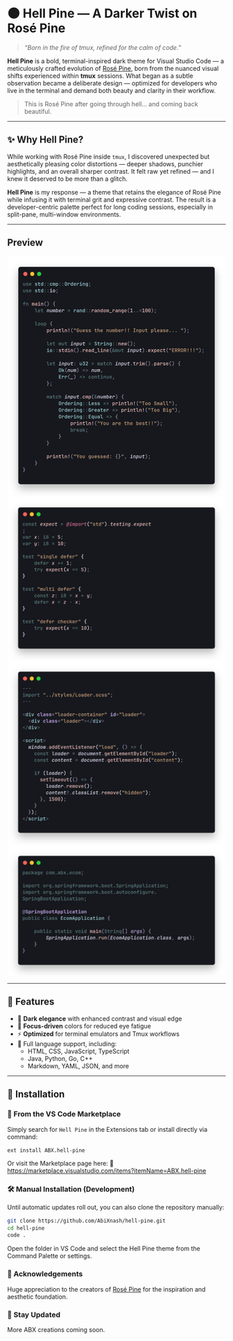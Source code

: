 
# 🌑 Hell Pine — A Darker Twist on Rosé Pine

> _“Born in the fire of tmux, refined for the calm of code.”_

**Hell Pine** is a bold, terminal-inspired dark theme for Visual Studio Code — a meticulously crafted evolution of [Rosé Pine](https://rosepinetheme.com/), born from the nuanced visual shifts experienced within **tmux** sessions. What began as a subtle observation became a deliberate design — optimized for developers who live in the terminal and demand both beauty and clarity in their workflow.

> This is Rosé Pine after going through hell... and coming back beautiful.

---

## ✨ Why Hell Pine?

While working with Rosé Pine inside `tmux`, I discovered unexpected but aesthetically pleasing color distortions — deeper shadows, punchier highlights, and an overall sharper contrast. It felt raw yet refined — and I knew it deserved to be more than a glitch.

**Hell Pine** is my response — a theme that retains the elegance of Rosé Pine while infusing it with terminal grit and expressive contrast. The result is a developer-centric palette perfect for long coding sessions, especially in split-pane, multi-window environments.

---


## Preview
![Rust Snippet](./assets/preview/rust.png)
![Zig Snippet](./assets/preview/zig.png)
![JS Snippet](./assets/preview/js.png)
![Java Snippet](./assets/preview/java.png)

---

## 🎨 Features

- 🖤 **Dark elegance** with enhanced contrast and visual edge  
- 🧠 **Focus-driven** colors for reduced eye fatigue  
- ⚡️ **Optimized** for terminal emulators and Tmux workflows  
- 🧩 Full language support, including:
  - HTML, CSS, JavaScript, TypeScript  
  - Java, Python, Go, C++  
  - Markdown, YAML, JSON, and more  

---

## 🚀 Installation

### 🔌 From the VS Code Marketplace

Simply search for `Hell Pine` in the Extensions tab or install directly via command:

```bash
ext install ABX.hell-pine
```
Or visit the Marketplace page here:
📎 https://marketplace.visualstudio.com/items?itemName=ABX.hell-pine
### 🛠️ Manual Installation (Development)

Until automatic updates roll out, you can also clone the repository manually:
``` bash
git clone https://github.com/AbiXnash/hell-pine.git
cd hell-pine
code .
```
Open the folder in VS Code and select the Hell Pine theme from the Command Palette or settings.

### 🙏 Acknowledgements

Huge appreciation to the creators of [Rosé Pine](https://rosepinetheme.com/) for the inspiration and aesthetic foundation.

### 🔮 Stay Updated
More ABX creations coming soon.



